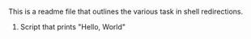 This is a readme file that outlines the various task in shell redirections.
1. Script that prints "Hello, World"
